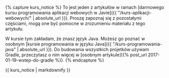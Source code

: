 {% capture kurs_notice %}
To jest jeden z artykułów w ramach [darmowego kursu programowania aplikacji webowych w Javie]({{ "/kurs-aplikacji-webowych/" | absolute_url }}). Proszę zapoznaj się z pozostałymi częściami, mogą one być pomocne w zrozumieniu materiału z tego artykułu.

W kursie tym zakładam, że znasz język Java. Możesz go poznać w osobnym [kursie programowania w języku Java]({{ "/kurs-programowania-java" | absolute_url }}). Do budowania wszystkich projetków używam Gradle, przeczytasz o nim więcej w [osobnym artykule]({% post_url 2017-01-19-wstep-do-gradle %}).
{% endcapture %}

<div class="notice--info">
  {{ kurs_notice | markdownify }}
</div>
